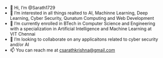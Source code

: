 - 👋 Hi, I’m @Sarath1729
- 👀 I’m interested in all things realted to AI, Machinne Learning, Deep Learning, Cyber Security, Qunatum Computing and Web Development
- 🌱 I’m currently enrolled in BTech in Computer Science and Engineering with a specialization in Artificial Intelligence and Machine Learning at VIT Chennai
- 💞️ I’m looking to collaborate on any applicaitons related to  cyber security and/or AI
- 📫 You can reach me at csarathkrishna@gmail.com

<!---
Sarath1729-2002/Sarath1729-2002 is a ✨ special ✨ repository because its `README.md` (this file) appears on your GitHub profile.
You can click the Preview link to take a look at your changes.
--->
